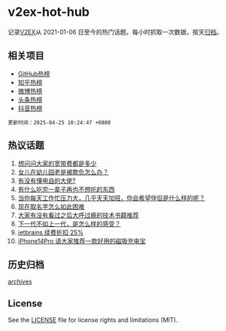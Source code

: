 # v2ex-hot-hub

 记录[V2EX](https://www.v2ex.com/)从 2021-01-06 日至今的热门话题。每小时抓取一次数据，按天[归档](archives)。
 
 ## 相关项目

- [GitHub热榜](https://github.com/snaildev/github-hot-hub)
- [知乎热榜](https://github.com/snaildev/zhihu-hot-hub)
- [微博热榜](https://github.com/snaildev/weibo-hot-hub)
- [头条热榜](https://github.com/snaildev/toutiao-hot-hub)
- [抖音热榜](https://github.com/snaildev/douyin-hot-hub)


 `更新时间：2025-04-25 10:24:47 +0800`

## 热议话题

1. [想问问大家的宽带费都是多少](https://www.v2ex.com/t/1127710)
1. [女儿在幼儿园老是被欺负怎么办？](https://www.v2ex.com/t/1127726)
1. [有没有懂电自的大佬?](https://www.v2ex.com/t/1127715)
1. [有什么吃完一辈子再也不想吃的东西](https://www.v2ex.com/t/1127822)
1. [当你每天工作忙压力大，几乎天天加班，你会希望伴侣是什么样的呢？](https://www.v2ex.com/t/1127711)
1. [现在取名字怎么如此困难](https://www.v2ex.com/t/1127788)
1. [大家有没有看过之后大呼过瘾的技术书籍推荐](https://www.v2ex.com/t/1127830)
1. [下一代不如上一代，是怎么样的感受？](https://www.v2ex.com/t/1127921)
1. [jetbrains 续费折扣 25%](https://www.v2ex.com/t/1127742)
1. [iPhone14Pro 请大家推荐一款好用的磁吸充电宝](https://www.v2ex.com/t/1127760)

## 历史归档

[archives](archives)

## License

See the [LICENSE](LICENSE) file for license rights and limitations (MIT).
